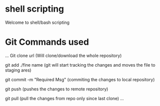# shell scripting

Welcome to shell/bash scripting

# Git Commands used
...
Git clone url (Will clone/download the whole repository)

git add ./fine name (git will start tracking the changes and moves the file to staging ares)

git commit -m "Required Msg" (commiting the changes to local repository)

git push (pushes the changes to remote repository)

git pull (pull the changes from repo only since last clone)
...